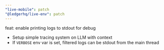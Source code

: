 ```yaml
---
"live-mobile": patch
"@ledgerhq/live-env": patch
---
```


feat: enable printing logs to stdout for debug

- Setup simple tracing system on LLM with context
- If `VERBOSE` env var is set, filtered logs can be stdout from the main thread
